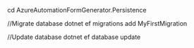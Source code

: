 ﻿cd AzureAutomationFormGenerator.Persistence

//Migrate database
dotnet ef migrations add MyFirstMigration

//Update database
dotnet ef database update